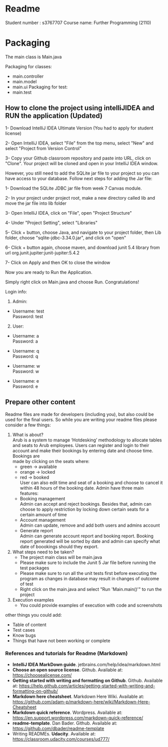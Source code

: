 # Readme

Student number : s3767707
Course name: Further Programming (2110)

# Packaging
The main class is Main.java

Packaging for classes:
 - main.controller
 - main.model
 - main.ui
Packaging for test:
 - main.test

## How to clone the project using intelliJIDEA and RUN the application (Updated)
1- Download IntelliJ IDEA Ultimate Version (You had to apply for student license)

2- Open IntelliJ IDEA, select "File" from the top menu, select "New" and select "Project from Version Control"  

3- Copy your Github classroom repository and paste into URL, click on "Clone".
 Your project will be cloned and open in your IntelliJ IDEA window.
 
 However, you still need to add the SQLite jar file to your project so you can have access to your database. Follow next steps for adding the Jar file:
 
1- Download the SQLite JDBC jar file from week 7 Canvas module.

2- In your project under project root, make a new directory called lib and move the jar file into lib folder

3- Open IntelliJ IDEA, click on "File", open "Project Structure"

4- Under "Project Setting", select "Libraries"

5- Click + button, choose Java, and navigate to your project folder, then Lib folder, choose "sqlite-jdbc-3.34.0.jar", and click on "open"

6- Click + button again, choose maven, and download junit 5.4 library from url org.junit.jupiter:junit-jupiter:5.4.2  

7- Click on Apply and then OK to close the window

Now you are ready to Run the Application.

Simply right click on Main.java and choose Run.
Congratulations!

Login info:

1. Admin:  
 - Username: test  
   Password: test    
   
 2. User:
 - Username: a  
   Password: a    
   
 - Username: q   
   Password: q    
      
 - Username: w   
   Password: w    
      
 - Username: e   
   Password: e    
      


## Prepare other content

Readme files are made for developers (including you), but also could be used for the final users.
So while you are writing your readme files please consider a few things:

1. What is about?  
Arub is a system to manage ‘Hotdesking’ methodology to allocate tables and seats to Arub employees.
Users can register and login to their account and make their bookings by entering date and choose time. Bookings are  
made by clicking on the seats where:  
    - green -> available  
    - orange -> locked  
    - red -> booked  
User can also edit time and seat of a booking and choose to cancel it within 48 hours of the booking date.
Admin have three main features:
    - Booking management  
        Admin can accept and reject bookings. Besides that, admin can choose to apply restriction by locking down certain seats for a certain amount of time 
    - Account management  
        Admin can update, remove and add both users and admins account
    - Generate report   
        Admin can generate account report and booking report. Booking report generated will be sorted by date and admin can specify what date of boookings should they export.  
2. What steps need to be taken?
    - The project main class will be main.java
    - Please make sure to include the Junit 5 Jar file before running the test packages
    - Please make sure to run all the unit tests first before executing the program as changes in database may result in changes of outcome of test 
    - Right click on the main.java and select "Run 'Main.main()'" to run the project  
3. Execution examples
    - You could provide examples of execution with code and screenshots
    

other things you could add:

- Table of content
- Test cases
- Know bugs
- Things that have not been working or complete



### References and tutorials for Readme (Markdown)
- **IntelliJ IDEA MarkDown guide**. jetbrains.com/help/idea/markdown.html
- **Choose an open source license**. Github. Available at: https://choosealicense.com/
- **Getting started with writing and formatting on Github**. Github. Available at: https://help.github.com/articles/getting-started-with-writing-and-formatting-on-github/
- **Markdown here cheatsheet**. Markdown Here Wiki. Available at: https://github.com/adam-p/markdown-here/wiki/Markdown-Here-Cheatsheet
- **Markdown quick reference**. Wordpress. Available at: https://en.support.wordpress.com/markdown-quick-reference/
- **readme-template**. Dan Bader. Github. Available at: https://github.com/dbader/readme-template
- Writing READMEs. **Udacity**. Available at: https://classroom.udacity.com/courses/ud777/
